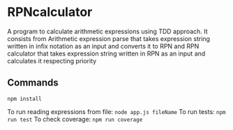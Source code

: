 # RPNcalculator
A program to calculate arithmetic expressions using TDD approach. It consists from Arithmetic expression parse that takes expression string written in infix notation as an input and converts it to RPN and  RPN calculator that takes expression string written in RPN as an input and calculates it respecting priority

## Commands
 `npm install`

To run reading expressions from file:  `node app.js fileName`
To run tests:  `npm run test`
To check coverage:  `npm run coverage`
